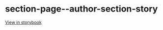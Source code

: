 # section-page--author-section-story

[View in storybook](https://raw.githack.com/Independent-Digital-News-and-Media-Ltd/standard-pwamp-sb/PR-384-sb/index.html?path=/story/section-page--author-section-story)